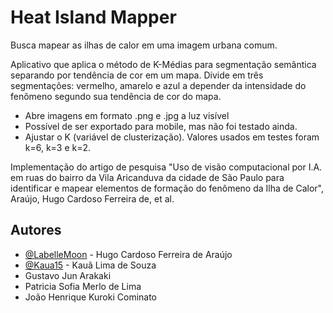 
# Heat Island Mapper

Busca mapear as ilhas de calor em uma imagem urbana comum.

Aplicativo que aplica o método de K-Médias para segmentação semântica separando por tendência de cor em um mapa. Divide em três segmentações: vermelho, amarelo e azul a depender da intensidade do fenômeno segundo sua tendência de cor do mapa.

* Abre imagens em formato .png e .jpg a luz visível
* Possível de ser exportado para mobile, mas não foi testado ainda.
* Ajustar o K (variável de clusterização). Valores usados em testes foram k=6, k=3 e k=2.

Implementação do artigo de pesquisa "Uso de visão computacional por I.A. em ruas do bairro da Vila Aricanduva da cidade de São Paulo para identificar e mapear elementos de formação do fenômeno da Ilha de Calor", Araújo, Hugo Cardoso Ferreira de, et al.


## Autores

- [@LabelleMoon](https://github.com/BelleMoon) - Hugo Cardoso Ferreira de Araújo
- [@Kaua15](https://github.com/Kaua15) - Kauã Lima de Souza
- Gustavo Jun Arakaki
- Patricia Sofia Merlo de Lima
- João Henrique Kuroki Cominato
